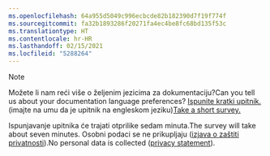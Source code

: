 ```yaml
---
ms.openlocfilehash: 64a955d5049c996ecbcde82b182390d7f19f774f
ms.sourcegitcommit: fa32b1893286f20271fa4ec4be8fc68bd135f53c
ms.translationtype: HT
ms.contentlocale: hr-HR
ms.lasthandoff: 02/15/2021
ms.locfileid: "5288264"
---
```

> [!NOTE]
><span data-ttu-id="5d132-101">Možete li nam reći više o željenim jezicima za dokumentaciju?</span><span class="sxs-lookup"><span data-stu-id="5d132-101">Can you tell us about your documentation language preferences?</span></span> <span data-ttu-id="5d132-102">[Ispunite kratki upitnik.](https://aka.ms/BAG_Docs_Language_Survey) (imajte na umu da je upitnik na engleskom jeziku)</span><span class="sxs-lookup"><span data-stu-id="5d132-102">[Take a short survey.](https://aka.ms/BAG_Docs_Language_Survey)</span></span>
>
><span data-ttu-id="5d132-103">Ispunjavanje upitnika će trajati otprilike sedam minuta.</span><span class="sxs-lookup"><span data-stu-id="5d132-103">The survey will take about seven minutes.</span></span> <span data-ttu-id="5d132-104">Osobni podaci se ne prikupljaju ([izjava o zaštiti privatnosti](https://go.microsoft.com/fwlink/?LinkId=521839)).</span><span class="sxs-lookup"><span data-stu-id="5d132-104">No personal data is collected ([privacy statement](https://go.microsoft.com/fwlink/?LinkId=521839)).</span></span>
